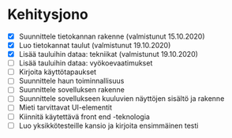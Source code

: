 # Kehitysjono

- [x] Suunnittele tietokannan rakenne (valmistunut 15.10.2020)
- [x] Luo tietokannat taulut (valmistunut 19.10.2020)
- [x] Lisää tauluihin dataa: tekniikat (valmistunut 19.10.2020)
- [ ] Lisää tauluihin dataa: vyökoevaatimukset
- [ ] Kirjoita käyttötapaukset
- [ ] Suunnittele haun toiminnallisuus
- [ ] Suunnittele sovelluksen rakenne
- [ ] Suunnittele sovellukseen kuuluvien näyttöjen sisältö ja rakenne
- [ ] Mieti tarvittavat UI-elementit
- [ ] Kiinnitä käytettävä front end -teknologia
- [ ] Luo yksikkötesteille kansio ja kirjoita ensimmäinen testi
